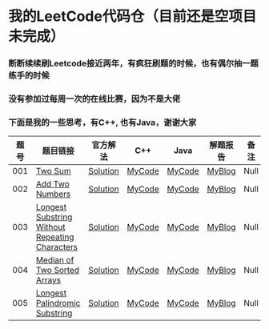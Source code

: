 # 我的LeetCode代码仓（目前还是空项目 未完成）
### 断断续续刷Leetcode接近两年，有疯狂刷题的时候，也有偶尔抽一题练手的时候
### 没有参加过每周一次的在线比赛，因为不是大佬
### 下面是我的一些思考，有C++, 也有Java，谢谢大家



|题号|题目链接|官方解法|C++|Java|解题报告|备注|
|------|------|------|------|------|------|------|
|001|[Two Sum][01]|[Solution][01-solution]|[MyCode][MyCode]|[MyCode][MyCode]|[MyBlog][MyBlog]|Null|
|002|[Add Two Numbers][02]|[Solution][02-solution]|[MyCode][MyCode]|[MyCode][MyCode]|[MyBlog][MyBlog]|Null|
|003|[Longest Substring Without Repeating Characters][03]|[Solution][03-solution]|[MyCode][MyCode]|[MyCode][MyCode]|[MyBlog][MyBlog]|Null|
|004|[Median of Two Sorted Arrays][04]|[Solution][04-solution]|[MyCode][MyCode]|[MyCode][MyCode]|[MyBlog][MyBlog]|Null|
|005|[Longest Palindromic Substring][05]|[Solution][05-solution]|[MyCode][MyCode]|[MyCode][MyCode]|[MyBlog][MyBlog]|Null|

[01]: https://leetcode.com/problems/two-sum
[01-solution]: https://leetcode.com/problems/two-sum/solution/
[MyCode]: https://www.github.com/
[MyBlog]: https://www.dryang.xyz/
[02]: https://leetcode.com/problems/add-two-numbers/
[02-solution]: https://leetcode.com/problems/add-two-numbers/solution/
[03]: https://leetcode.com/problems/longest-substring-without-repeating-characters/
[03-solution]: https://leetcode.com/problems/longest-substring-without-repeating-characters/solution/
[04]: https://leetcode.com/problems/median-of-two-sorted-arrays/
[04-solution]: https://leetcode.com/problems/median-of-two-sorted-arrays/solution/
[05]: https://leetcode.com/problems/longest-palindromic-substring/
[05-solution]: https://leetcode.com/problems/longest-palindromic-substring/solution/
